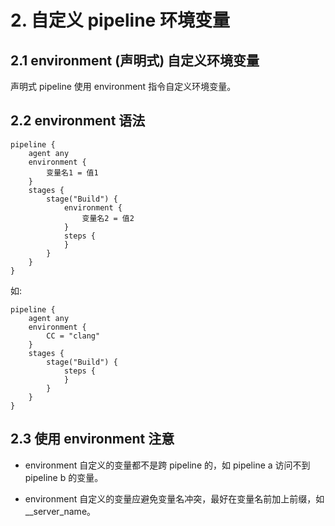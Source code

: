 # 2. 自定义 pipeline 环境变量

## 2.1 environment (声明式) 自定义环境变量

声明式 pipeline 使用 environment 指令自定义环境变量。

## 2.2 environment 语法

```
pipeline {
    agent any
    environment {
        变量名1 = 值1
    }
    stages {
        stage("Build") {
            environment {
                变量名2 = 值2
            }
            steps {
            }
        }
    }
}
```


如:

```
pipeline {
    agent any
    environment {
        CC = "clang"
    }
    stages {
        stage("Build") {
            steps {
            }
        }
    }
}

```

## 2.3 使用 environment 注意

* environment 自定义的变量都不是跨 pipeline 的，如 pipeline a 访问不到 pipeline b 的变量。

* environment 自定义的变量应避免变量名冲突，最好在变量名前加上前缀，如__server_name。
